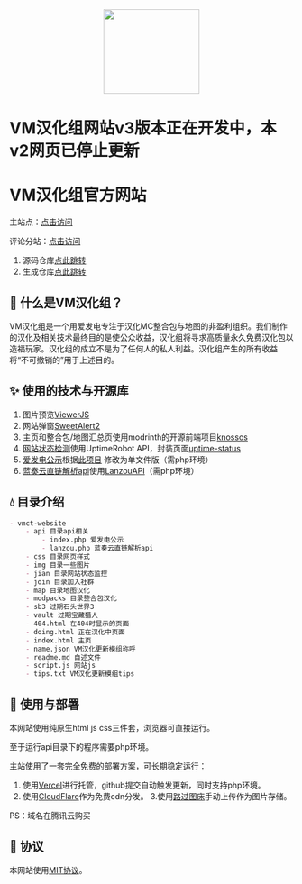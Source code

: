 <div align="center"><img height="150" src="https://vmct-cn.top/img/vm.png" width="170"/></div>

# VM汉化组网站v3版本正在开发中，本v2网页已停止更新

# VM汉化组官方网站
主站点：[点击访问](https://vmct-cn.top/)

评论分站：[点击访问](https://vm-comment.pp.ua/)
1. 源码仓库[点此跳转](https://github.com/Litchiiiiii/VM-Comment)
2. 生成仓库[点此跳转](https://github.com/Litchiiiiii/Litchiiiiii.github.io)


## 📖 什么是VM汉化组？

VM汉化组是一个用爱发电专注于汉化MC整合包与地图的非盈利组织。我们制作的汉化及相关技术最终目的是使公众收益，汉化组将寻求高质量永久免费汉化包以造福玩家。汉化组的成立不是为了任何人的私人利益。汉化组产生的所有收益将“不可撤销的”用于上述目的。

## ✨ 使用的技术与开源库

1. 图片预览[ViewerJS](https://github.com/fengyuanchen/viewerjs)
2. 网站弹窗[SweetAlert2](https://github.com/sweetalert2/sweetalert2)
3. 主页和整合包/地图汇总页使用modrinth的开源前端项目[knossos](https://github.com/modrinth/knossos)
4. [网站状态检测](https://vmct-cn.top/jian/)使用UptimeRobot API，封装页面[uptime-status](https://github.com/yb/uptime-status)
5. [爱发电公示](https://vmct-cn.top/api/)根据[此项目](https://github.com/MisaLiu/afdian-sponsor-page) 修改为单文件版（需php环境）
6. [蓝奏云直链解析api](https://vmct-cn.top/api/lanzou.php)使用[LanzouAPI](https://github.com/hanximeng/LanzouAPI)（需php环境）

## 💧 目录介绍

```markdown
- vmct-website
    - api 目录api相关
        - index.php 爱发电公示
        - lanzou.php 蓝奏云直链解析api
    - css 目录网页样式
    - img 目录一些图片
    - jian 目录网站状态监控
    - join 目录加入社群
    - map 目录地图汉化
    - modpacks 目录整合包汉化
    - sb3 过期石头世界3
    - vault 过期宝藏猎人
    - 404.html 在404时显示的页面
    - doing.html 正在汉化中页面
    - index.html 主页
    - name.json VM汉化更新模组称呼
    - readme.md 自述文件
    - script.js 网站js
    - tips.txt VM汉化更新模组tips
```

## 📖 使用与部署

本网站使用纯原生html js css三件套，浏览器可直接运行。

至于运行api目录下的程序需要php环境。

主站使用了一套完全免费的部署方案，可长期稳定运行：
1. 使用[Vercel](https://vercel.com/)进行托管，github提交自动触发更新，同时支持php环境。
2. 使用[CloudFlare](https://cloudflare.com/)作为免费cdn分发。
3.使用[路过图床](https://imgse.com/)手动上传作为图片存储。

PS：域名在腾讯云购买

## 👀 协议

本网站使用[MIT协议](LICENSE)。
